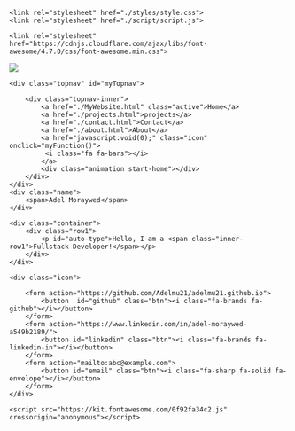 

<!DOCTYPE html>
<html lang="en">
<head>
    <meta charset="UTF-8">
    <meta http-equiv="X-UA-Compatible" content="IE=edge">
    <meta name="viewport" content="width=device-width, initial-scale=1.0">
    <title>My Website</title>

    <link rel="stylesheet" href="./styles/style.css">
    <link rel="stylesheet" href="./script/script.js">
    
    <link rel="stylesheet" href="https://cdnjs.cloudflare.com/ajax/libs/font-awesome/4.7.0/css/font-awesome.min.css">

    

</head>



<body>
    <img src="https://images.unsplash.com/photo-1534447677768-be436bb09401?ixlib=rb-4.0.3&ixid=MnwxMjA3fDB8MHxwaG90by1wYWdlfHx8fGVufDB8fHx8&auto=format&fit=crop&w=1194&q=80" autoplay loop playsinline muted />

    <div class="topnav" id="myTopnav">
        
        <div class="topnav-inner">
            <a href="./MyWebsite.html" class="active">Home</a>
            <a href="./projects.html">projects</a>
            <a href="./contact.html">Contact</a>
            <a href="./about.html">About</a>
            <a href="javascript:void(0);" class="icon" onclick="myFunction()">
             <i class="fa fa-bars"></i>
            </a>
            <div class="animation start-home"></div>
        </div>
    </div>
    <div class="name">
        <span>Adel Moraywed</span>
    </div>

    <div class="container">
        <div class="row1">
            <p id="auto-type">Hello, I am a <span class="inner-row1">Fullstack Developer!</span></p>
        </div>
    </div>
    
    <div class="icon">
        
        <form action="https://github.com/Adelmu21/adelmu21.github.io">
            <button  id="github" class="btn"><i class="fa-brands fa-github"></i></button>
        </form>
        <form action="https://www.linkedin.com/in/adel-moraywed-a549b2189/">
            <button id="linkedin" class="btn"><i class="fa-brands fa-linkedin-in"></i></button>
        </form>
        <form action="mailto:abc@example.com">
            <button id="email" class="btn"><i class="fa-sharp fa-solid fa-envelope"></i></button>
        </form>
    </div>

    <script src="https://kit.fontawesome.com/0f92fa34c2.js" crossorigin="anonymous"></script>
</body>
</html>
